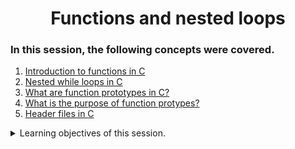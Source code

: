 <h1 align="center">Functions and nested loops</h1>

### In this session, the following concepts were covered.
1. [Introduction to functions in C](https://beginnersbook.com/2014/01/c-functions-examples/)
2. [Nested while loops in C](https://www.youtube.com/watch?v=Z3iGeQ1gIss)
3. [What are function prototypes in C? ](https://computer.howstuffworks.com/c13.htm)
4. [What is the purpose of function protypes?](https://www.geeksforgeeks.org/what-is-the-purpose-of-a-function-prototype/)
5. [Header files in C](https://www.tutorialspoint.com/cprogramming/c_header_files.htm)

<details>
<summary>Learning objectives of this session. </summary>
<ul>
<li>What are nested loops and how to use them </li>
<li>What is a function and how do you use functions </li>
<li>What are nested loops and how to use them </li>
<li>What are nested loops and how to use them </li>
</ul>
</details>